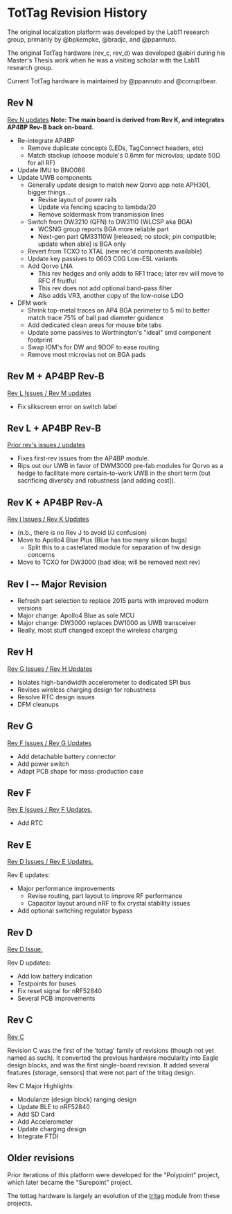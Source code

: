 TotTag Revision History
=======================

The original localization platform was developed by the Lab11 research group,
primarily by @bpkempke, @bradjc, and @ppannuto.

The original TotTag hardware (rev_c, rev_d) was developed @abiri during his
Master's Thesis work when he was a visiting scholar with the Lab11 research
group.

Current TotTag hardware is maintained by @ppannuto and @corruptbear.


## Rev N
[Rev N updates](https://github.com/lab11/socitrack/issues/58)
__Note: The main board is derived from Rev K, and integrates AP4BP Rev-B back on-board.__
 - Re-integrate AP4BP
    - Remove duplicate concepts (LEDs, TagConnect headers, etc)
    - Match stackup (choose module's 0.6mm for microvias; update 50Ω for all RF)
 - Update IMU to BNO086
 - Update UWB components
    - Generally update design to match new Qorvo app note APH301, bigger things...
       - Revise layout of power rails
       - Update via fencing spacing to lambda/20
       - Remove soldermask from transmission lines
    - Switch from DW3210 (QFN) to DW3110 (WLCSP aka BGA)
       - WCSNG group reports BGA more reliable part
       - Next-gen part QM33110W [released; no stock; pin compatible; update when able] is BGA only
    - Revert from TCXO to XTAL (new rec'd components available)
    - Update key passives to 0603 C0G Low-ESL variants
    - Add Qorvo LNA
       - This rev hedges and only adds to RF1 trace; later rev will move to RFC if fruitful
       - This rev does not add optional band-pass filter
       - Also adds VR3, another copy of the low-noise LDO
  - DFM work
    - Shrink top-metal traces on AP4 BGA perimeter to 5 mil to better match trace 75% of ball pad diameter guidance
    - Add dedicated clean areas for mouse bite tabs
    - Update some passives to Worthington's "ideal" smd component footprint
    - Swap IOM's for DW and 9DOF to ease routing
    - Remove most microvias not on BGA pads


## Rev M + AP4BP Rev-B
[Rev L Issues / Rev M updates](https://github.com/lab11/socitrack/issues/49)
 - Fix silkscreen error on switch label

## Rev L + AP4BP Rev-B
[Prior rev's issues / updates](https://github.com/lab11/socitrack/issues/46)
 - Fixes first-rev issues from the AP4BP module.
 - Rips out our UWB in favor of DWM3000 pre-fab modules for Qorvo as a hedge
   to facilitate more certain-to-work UWB in the short term (but sacrificing
   diversity and robustness [and adding cost]).

## Rev K + AP4BP Rev-A
[Rev I Issues / Rev K Updates](https://github.com/lab11/socitrack/issues/44)
 - (n.b., there is no Rev J to avoid I/J confusion)
 - Move to Apollo4 Blue Plus (Blue has too many silicon bugs)
    - Split this to a castellated module for separation of hw design concerns
 - Move to TCXO for DW3000 (bad idea; will be removed next rev)

## Rev I -- **Major Revision**
 - Refresh part selection to replace 2015 parts with improved modern versions
 - Major change: Apollo4 Blue as sole MCU
 - Major change: DW3000 replaces DW1000 as UWB transceiver
 - Really, most stuff changed except the wireless charging

## Rev H
[Rev G Issues / Rev H Updates](https://github.com/lab11/socitrack/issues/9)
 - Isolates high-bandwidth accelerometer to dedicated SPI bus
 - Revises wireless charging design for robustness
 - Resolve RTC design issues
 - DFM cleanups

## Rev G
[Rev F Issues / Rev G Updates](https://github.com/lab11/totternary/issues/7)
 - Add detachable battery connector
 - Add power switch
 - Adapt PCB shape for mass-production case

## Rev F

[Rev E Issues / Rev F Updates.](https://github.com/lab11/totternary/issues/4)
 - Add RTC

## Rev E

[Rev D Issues / Rev E Updates.](https://github.com/lab11/totternary/issues/3)

Rev E updates:
 - Major performance improvements
   - Revise routing, part layout to improve RF performance
   - Capacitor layout around nRF to fix crystal stability issues
 - Add optional switching regulator bypass

## Rev D

[Rev D Issue.](https://github.com/lab11/totternary/issues/2)

Rev D updates:
 - Add low battery indication
 - Testpoints for buses
 - Fix reset signal for nRF52840
 - Several PCB improvements

## Rev C

[Rev C](../../tritag/rev_c/)

Revision C was the first of the 'tottag' family of revisions (though not yet
named as such). It converted the previous hardware modularity into Eagle design
blocks, and was the first single-board revision. It added several features
(storage, sensors) that were not part of the tritag design.

Rev C Major Highlights:
  - Modularize (design block) ranging design
  - Update BLE to nRF52840
  - Add SD Card
  - Add Accelerometer
  - Update charging design
  - Integrate FTDI

## Older revisions

Prior iterations of this platform were developed for the "Polypoint" project,
which later became the "Surepoint" project.

The tottag hardware is largely an evolution of the
[tritag](https://github.com/lab11/polypoint/tree/master/pcb/tritag) module
from these projects.
